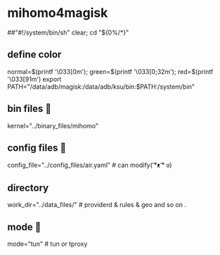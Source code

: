 # mihomo4magisk

##"#!/system/bin/sh"
  clear; cd "${0%/*}"
## define color
  normal=$(printf '\033[0m'); green=$(printf '\033[0;32m'); red=$(printf '\033[91m')
  export PATH="/data/adb/magisk:/data/adb/ksu/bin:$PATH:/system/bin"
## bin files 🔴
  kernel="../binary_files/mihomo"
## config files 🔴
  config_file="../config_files/air.yaml" # can modify(⁠ ͡⁠°⁠ᴥ⁠ ͡⁠°⁠ ⁠ʋ⁠)
## directory 
  work_dir="../data_files/" # providerd & rules & geo and so on .
## mode 🔴
  mode="tun" # tun or tproxy

